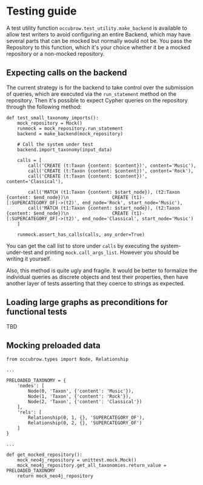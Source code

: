 # Testing guide

A test utility function `occubrow.test_utility.make_backend` is available to
allow test writers to avoid configuring an entire Backend, which may have
several parts that can be mocked but normally would not be.  You pass the
Repository to this function, which it's your choice whether it be a mocked
repository or a non-mocked repository.

## Expecting calls on the backend

The current strategy is for the backend to take control over the submission of
queries, which are executed via the `run_statement` method on the repository.
Then it's possible to expect Cypher queries on the repository through the 
following method:

    def test_small_taxonomy_imports():
        mock_repository = Mock()
        runmock = mock_repository.run_statement
        backend = make_backend(mock_repository)
    
        # Call the system under test
        backend.import_taxonomy(input_data)

        calls = [
            call('CREATE (t:Taxon {content: $content})', content='Music'),
            call('CREATE (t:Taxon {content: $content})', content='Rock'),
            call('CREATE (t:Taxon {content: $content})', content='Classical'),

            call('MATCH (t1:Taxon {content: $start_node}), (t2:Taxon {content: $end_node})\n                CREATE (t1)-[:SUPERCATEGORY_OF]->(t2)', end_node='Rock', start_node='Music'),
            call('MATCH (t1:Taxon {content: $start_node}), (t2:Taxon {content: $end_node})\n                CREATE (t1)-[:SUPERCATEGORY_OF]->(t2)', end_node='Classical', start_node='Music')
        ]

        runmock.assert_has_calls(calls, any_order=True)

You can get the call list to store under `calls` by executing the
system-under-test and printing `mock.call_args_list`.  However you should be
writing it yourself.

Also, this method is quite ugly and fragile.  It would be better to formalize
the individual queries as discrete objects and test their properties, then have
another layer of tests asserting that they coerce to strings as expected.

## Loading large graphs as preconditions for functional tests

TBD


## Mocking preloaded data

    from occubrow.types import Node, Relationship

    ...

    PRELOADED_TAXONOMY = {
        'nodes': [
            Node(0, 'Taxon', {'content': 'Music'}),
            Node(1, 'Taxon', {'content': 'Rock'}),
            Node(2, 'Taxon', {'content': 'Classical'})
        ],
        'rels': [
            Relationship(0, 1, {}, 'SUPERCATEGORY_OF'),
            Relationship(0, 2, {}, 'SUPERCATEGORY_OF')
        ]
    }

    ...

    def get_mocked_repository():
        mock_neo4j_repository = unittest.mock.Mock()
        mock_neo4j_repository.get_all_taxonomies.return_value = PRELOADED_TAXONOMY
        return mock_neo4j_repository
